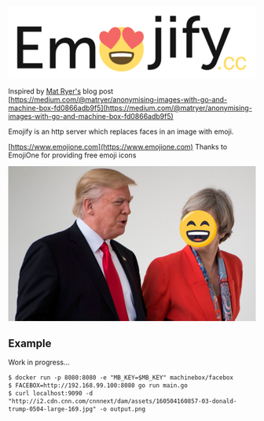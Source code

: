 ![Emojify](emojify.png)

Inspired by [Mat Ryer's](https://github.com/matryer) blog post [https://medium.com/@matryer/anonymising-images-with-go-and-machine-box-fd0866adb9f5](https://medium.com/@matryer/anonymising-images-with-go-and-machine-box-fd0866adb9f5)  

Emojify is an http server which replaces faces in an image with emoji.  

[https://www.emojione.com](https://www.emojione.com) Thanks to EmojiOne for providing free emoji icons

![Example](./output.png)

## Example
Work in progress...

```
$ docker run -p 8080:8080 -e "MB_KEY=$MB_KEY" machinebox/facebox                                                                        
$ FACEBOX=http://192.168.99.100:8080 go run main.go
$ curl localhost:9090 -d "http://i2.cdn.cnn.com/cnnnext/dam/assets/160504160857-03-donald-trump-0504-large-169.jpg" -o output.png
```
